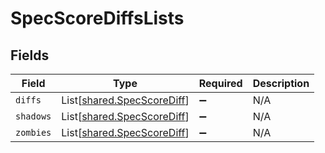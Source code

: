 # SpecScoreDiffsLists


## Fields

| Field                                                              | Type                                                               | Required                                                           | Description                                                        |
| ------------------------------------------------------------------ | ------------------------------------------------------------------ | ------------------------------------------------------------------ | ------------------------------------------------------------------ |
| `diffs`                                                            | List[[shared.SpecScoreDiff](../../models/shared/specscorediff.md)] | :heavy_minus_sign:                                                 | N/A                                                                |
| `shadows`                                                          | List[[shared.SpecScoreDiff](../../models/shared/specscorediff.md)] | :heavy_minus_sign:                                                 | N/A                                                                |
| `zombies`                                                          | List[[shared.SpecScoreDiff](../../models/shared/specscorediff.md)] | :heavy_minus_sign:                                                 | N/A                                                                |